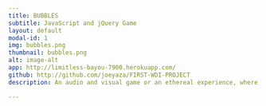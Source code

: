 ```yaml
---
title: BUBBLES
subtitle: JavaScript and jQuery Game
layout: default
modal-id: 1
img: bubbles.png
thumbnail: bubbles.png
alt: image-alt
app: http://limitless-bayou-7900.herokuapp.com/
github: http://github.com/joeyaza/FIRST-WDI-PROJECT
description: An audio and visual game or an ethereal experience, where the player pops bubbles which randomly generate on the screen. Completed for my first project after one and a half weeks of learning, using JavaScript and jQuery and styled using CSS. Remember to turn the sound up!

---
```

